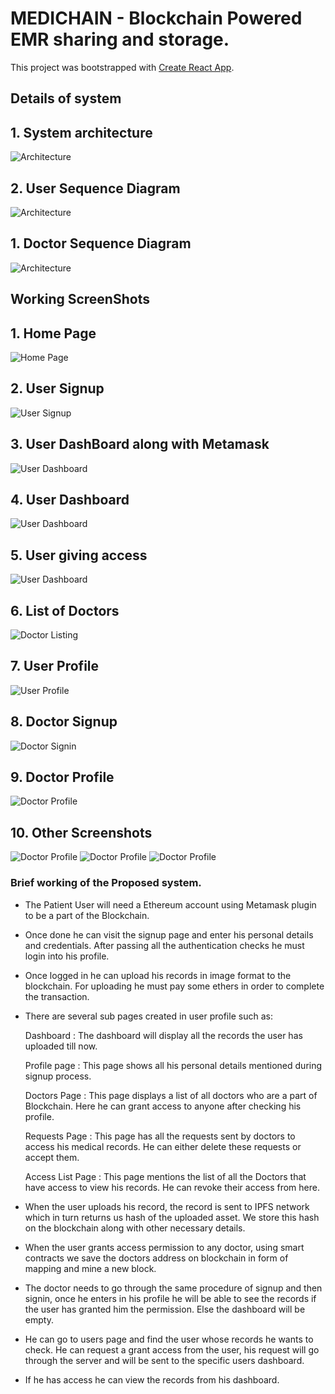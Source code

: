 # MEDICHAIN - Blockchain Powered EMR sharing and storage.

This project was bootstrapped with [Create React App](https://github.com/facebook/create-react-app).

## Details of system

## 1. System architecture

![Architecture](readme_Images/MedichainArchitecture.png)

## 2. User Sequence Diagram

![Architecture](readme_Images/Sequencediagramforuser.png)

## 1. Doctor Sequence Diagram

![Architecture](readme_Images/Sequencediagramfordoctor.png)

## Working ScreenShots

## 1. Home Page

![Home Page](readme_Images/5.png)

## 2. User Signup

![User Signup](readme_Images/6.png)

## 3. User DashBoard along with Metamask

![User Dashboard](readme_Images/9.png)

## 4. User Dashboard

![User Dashboard](readme_Images/2.png)

## 5. User giving access

![User Dashboard](readme_Images/10.png)

## 6. List of Doctors

![Doctor Listing](readme_Images/3.png)

## 7. User Profile

![User Profile](readme_Images/4.png)

## 8. Doctor Signup

![Doctor Signin](readme_Images/7.png)

## 9. Doctor Profile

![Doctor Profile](readme_Images/8.png)

## 10. Other Screenshots

![Doctor Profile](readme_Images/11.PNG)
![Doctor Profile](readme_Images/12.PNG)
![Doctor Profile](readme_Images/13.PNG)



### Brief working of the Proposed system.

- The Patient User will need a Ethereum account using Metamask plugin to be a part of the Blockchain.
- Once done he can visit the signup page and enter his personal details and credentials. After passing all the authentication checks he must login into his profile.
- Once logged in he can upload his records in image format to the blockchain. For uploading he must pay some ethers in order to complete the transaction.
- There are several sub pages created in user profile such as:
    
    Dashboard : The dashboard will display all the records the user has uploaded till now. 
    
    Profile page : This page shows all his personal details mentioned during signup process.
    
    Doctors Page : This page displays a list of all doctors who are a part of Blockchain. Here he can grant access to anyone after checking his profile.
    
    Requests Page : This page has all the requests sent by doctors to access his medical records. He can either delete these requests or accept them.
    
    Access List Page : This page mentions the list of all the Doctors that have access to view his records. He can revoke their access from here.
    
- When the user uploads his record, the record is sent to IPFS network which in turn returns us hash of the uploaded asset. We store this hash on the blockchain along with other necessary details.
- When the user grants access permission to any doctor, using smart contracts we save the doctors address on blockchain in form of mapping and mine a new block.
- The doctor needs to go through the same procedure of signup and then signin, once he enters in his profile he will be able to see the records if the user has granted him the permission. Else the dashboard will be empty.
- He can go to users page and find the user whose records he wants to check. He can request a grant access from the user, his request will go through the server and will be sent to the specific users dashboard.
- If he has access he can view the records from his dashboard.
